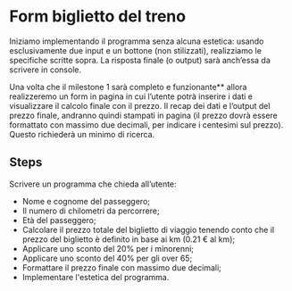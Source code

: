 Form biglietto del treno
===
Iniziamo implementando il programma senza alcuna estetica: usando esclusivamente due input e un bottone (non stilizzati), realizziamo le specifiche scritte sopra. La risposta finale (o output) sarà anch’essa da scrivere in console.

Una volta che il milestone 1 sarà completo e funzionante** allora realizzeremo un form in pagina in cui l’utente potrà inserire i dati e visualizzare il calcolo finale con il prezzo.
Il recap dei dati e l’output del prezzo finale, andranno quindi stampati in pagina (il prezzo dovrà essere formattato con massimo due decimali, per indicare i centesimi sul prezzo). Questo richiederà un minimo di ricerca.

## Steps
Scrivere un programma che chieda all’utente:
- Nome e cognome del passeggero;
- Il numero di chilometri da percorrere;
- Età del passeggero;
- Calcolare il prezzo totale del biglietto di viaggio tenendo conto che il prezzo del biglietto è definito in base ai km (0.21 € al km);
- Applicare uno sconto del 20% per i minorenni;
- Applicare uno sconto del 40% per gli over 65;
- Formattare il prezzo finale con massimo due decimali;
- Implementare l'estetica del programma.